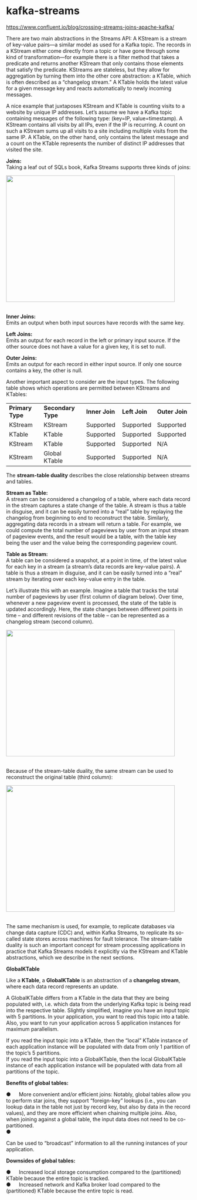 # kafka-streams

https://www.confluent.io/blog/crossing-streams-joins-apache-kafka/

There are two main abstractions in the Streams API: A KStream is a stream of key-value pairs—a similar model as used for a Kafka topic. The records in a KStream either come directly from a topic or have gone through some kind of transformation—for example there is a filter method that takes a predicate and returns another KStream that only contains those elements that satisfy the predicate. KStreams are stateless, but they allow for aggregation by turning them into the other core abstraction: a KTable, which is often described as a “changelog stream.” A KTable holds the latest value for a given message key and reacts automatically to newly incoming messages.

A nice example that juxtaposes KStream and KTable is counting visits to a website by unique IP addresses. Let’s assume we have a Kafka topic containing messages of the following type: (key=IP, value=timestamp). A KStream contains all visits by all IPs, even if the IP is recurring. A count on such a KStream sums up all visits to a site including multiple visits from the same IP. A KTable, on the other hand, only contains the latest message and a count on the KTable represents the number of distinct IP addresses that visited the site.

<b>Joins:</b><br>
Taking a leaf out of SQLs book, Kafka Streams supports three kinds of joins:<br>

<img src="https://cdn.confluent.io/wp-content/uploads/inner-left-outer.jpg" width="460" height="345"> <br><br>

<b>Inner Joins:</b><br> Emits an output when both input sources have records with the same key.

<b>Left Joins:</b><br> Emits an output for each record in the left or primary input source. If the other source does not have a value for a given key, it is set to null.

<b>Outer Joins:</b><br> Emits an output for each record in either input source. If only one source contains a key, the other is null.

Another important aspect to consider are the input types. The following table shows which operations are permitted between KStreams and KTables:<br>

<table>
<tr>
<td style="width: 115px;"><b>Primary Type &nbsp; &nbsp;&nbsp;</b></td>
<td style="width: 139px;"><b>Secondary Type&nbsp;</b></td>
<td style="width: 89px;"><b>Inner Join</b></td>
<td style="width: 78px;"><b>Left Join</b></td>
<td style="width: 96px;"><b>Outer Join</b></td>
</tr>
<tr>
<td style="width: 115px;"><span style="font-weight: 400;">KStream</span></td>
<td style="width: 139px;"><span style="font-weight: 400;">KStream</span></td>
<td style="width: 89px;"><span style="font-weight: 400;">Supported</span></td>
<td style="width: 78px;"><span style="font-weight: 400;">Supported</span></td>
<td style="width: 96px;"><span style="font-weight: 400;">Supported</span></td>
</tr>
<tr>
<td style="width: 115px;"><span style="font-weight: 400;">KTable</span></td>
<td style="width: 139px;"><span style="font-weight: 400;">KTable</span></td>
<td style="width: 89px;"><span style="font-weight: 400;">Supported</span></td>
<td style="width: 78px;"><span style="font-weight: 400;">Supported</span></td>
<td style="width: 96px;"><span style="font-weight: 400;">Supported</span></td>
</tr>
<tr>
<td style="width: 115px;"><span style="font-weight: 400;">KStream</span></td>
<td style="width: 139px;"><span style="font-weight: 400;">KTable</span></td>
<td style="width: 89px;"><span style="font-weight: 400;">Supported</span></td>
<td style="width: 78px;"><span style="font-weight: 400;">Supported</span></td>
<td style="width: 96px;"><span style="font-weight: 400;">N/A</span></td>
</tr>
<tr>
<td style="width: 115px;"><span style="font-weight: 400;">KStream</span></td>
<td style="width: 139px;"><span style="font-weight: 400;">Global KTable</span></td>
<td style="width: 89px;"><span style="font-weight: 400;">Supported</span></td>
<td style="width: 78px;"><span style="font-weight: 400;">Supported</span></td>
<td style="width: 96px;"><span style="font-weight: 400;">N/A</span></td>
</tr>
</table>

The <b>stream-table duality</b> describes the close relationship between streams and tables.<br>

<b>Stream as Table:</b><br> A stream can be considered a changelog of a table, where each data record in the stream captures a state change of the table. A stream is thus a table in disguise, and it can be easily turned into a “real” table by replaying the changelog from beginning to end to reconstruct the table. Similarly, aggregating data records in a stream will return a table. For example, we could compute the total number of pageviews by user from an input stream of pageview events, and the result would be a table, with the table key being the user and the value being the corresponding pageview count.<br>

<b>Table as Stream:</b><br> A table can be considered a snapshot, at a point in time, of the latest value for each key in a stream (a stream’s data records are key-value pairs). A table is thus a stream in disguise, and it can be easily turned into a “real” stream by iterating over each key-value entry in the table.<br>

Let’s illustrate this with an example. Imagine a table that tracks the total number of pageviews by user (first column of diagram below). Over time, whenever a new pageview event is processed, the state of the table is updated accordingly. Here, the state changes between different points in time – and different revisions of the table – can be represented as a changelog stream (second column).<br>

<img src="https://docs.confluent.io/platform/current/_images/streams-table-duality-02.jpg" width="460" height="345"> <br><br>


Because of the stream-table duality, the same stream can be used to reconstruct the original table (third column):<br>

<img src="https://docs.confluent.io/platform/current/_images/streams-table-duality-03.jpg" width="460" height="345"><br><br>

The same mechanism is used, for example, to replicate databases via change data capture (CDC) and, within Kafka Streams, to replicate its so-called state stores across machines for fault tolerance. The stream-table duality is such an important concept for stream processing applications in practice that Kafka Streams models it explicitly via the KStream and KTable abstractions, which we describe in the next sections.<br>


<b>GlobalKTable</b><br>

Like a <b>KTable</b>, a <b>GlobalKTable</b> is an abstraction of a <b>changelog stream</b>, where each data record represents an update.<br>

A GlobalKTable differs from a KTable in the data that they are being populated with, i.e. which data from the underlying Kafka topic is being read into the respective table. Slightly simplified, imagine you have an input topic with 5 partitions. In your application, you want to read this topic into a table. Also, you want to run your application across 5 application instances for maximum parallelism.<br>

If you read the input topic into a KTable, then the “local” KTable instance of each application instance will be populated with data from only 1 partition of the topic’s 5 partitions.<br>
If you read the input topic into a GlobalKTable, then the local GlobalKTable instance of each application instance will be populated with data from all partitions of the topic.<br>

<b>Benefits of global tables:</b><br>

&#9679; &emsp; More convenient and/or efficient joins: Notably, global tables allow you to perform star joins, they support “foreign-key” lookups (i.e., you can lookup data in the table not just by record key, but also by data in the record values), and they are more efficient when chaining multiple joins. Also, when joining against a global table, the input data does not need to be co-partitioned.<br>
&#9679; &emsp;</p>Can be used to “broadcast” information to all the running instances of your application.<br>

<b>Downsides of global tables:</b><br>

&#9679; &emsp; Increased local storage consumption compared to the (partitioned) KTable because the entire topic is tracked.<br>
&#9679; &emsp; Increased network and Kafka broker load compared to the (partitioned) KTable because the entire topic is read.


